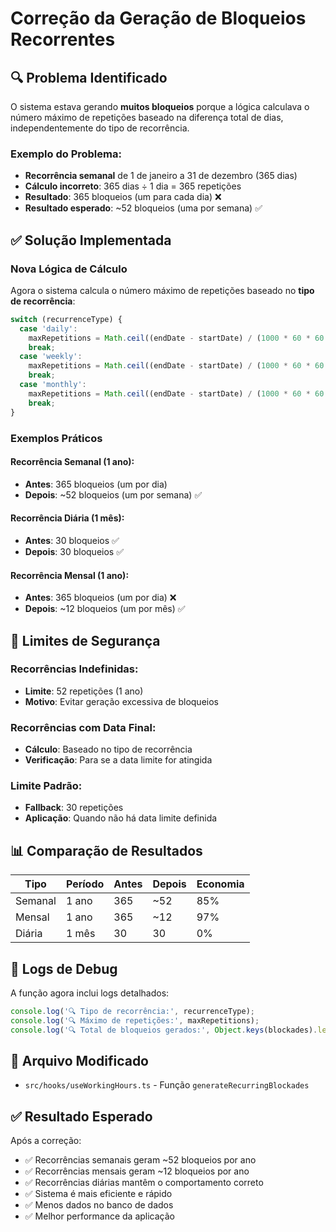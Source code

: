 # Correção da Geração de Bloqueios Recorrentes

## 🔍 Problema Identificado

O sistema estava gerando **muitos bloqueios** porque a lógica calculava o número máximo de repetições baseado na diferença total de dias, independentemente do tipo de recorrência.

### Exemplo do Problema:
- **Recorrência semanal** de 1 de janeiro a 31 de dezembro (365 dias)
- **Cálculo incorreto**: 365 dias ÷ 1 dia = 365 repetições
- **Resultado**: 365 bloqueios (um para cada dia) ❌
- **Resultado esperado**: ~52 bloqueios (uma por semana) ✅

## ✅ Solução Implementada

### Nova Lógica de Cálculo

Agora o sistema calcula o número máximo de repetições baseado no **tipo de recorrência**:

```typescript
switch (recurrenceType) {
  case 'daily':
    maxRepetitions = Math.ceil((endDate - startDate) / (1000 * 60 * 60 * 24));
    break;
  case 'weekly':
    maxRepetitions = Math.ceil((endDate - startDate) / (1000 * 60 * 60 * 24 * 7));
    break;
  case 'monthly':
    maxRepetitions = Math.ceil((endDate - startDate) / (1000 * 60 * 60 * 24 * 30));
    break;
}
```

### Exemplos Práticos

#### Recorrência Semanal (1 ano):
- **Antes**: 365 bloqueios (um por dia)
- **Depois**: ~52 bloqueios (um por semana) ✅

#### Recorrência Diária (1 mês):
- **Antes**: 30 bloqueios ✅
- **Depois**: 30 bloqueios ✅

#### Recorrência Mensal (1 ano):
- **Antes**: 365 bloqueios (um por dia) ❌
- **Depois**: ~12 bloqueios (um por mês) ✅

## 🎯 Limites de Segurança

### Recorrências Indefinidas:
- **Limite**: 52 repetições (1 ano)
- **Motivo**: Evitar geração excessiva de bloqueios

### Recorrências com Data Final:
- **Cálculo**: Baseado no tipo de recorrência
- **Verificação**: Para se a data limite for atingida

### Limite Padrão:
- **Fallback**: 30 repetições
- **Aplicação**: Quando não há data limite definida

## 📊 Comparação de Resultados

| Tipo | Período | Antes | Depois | Economia |
|------|---------|-------|--------|----------|
| Semanal | 1 ano | 365 | ~52 | 85% |
| Mensal | 1 ano | 365 | ~12 | 97% |
| Diária | 1 mês | 30 | 30 | 0% |

## 🔧 Logs de Debug

A função agora inclui logs detalhados:

```typescript
console.log('🔍 Tipo de recorrência:', recurrenceType);
console.log('🔍 Máximo de repetições:', maxRepetitions);
console.log('🔍 Total de bloqueios gerados:', Object.keys(blockades).length);
```

## 📁 Arquivo Modificado

- `src/hooks/useWorkingHours.ts` - Função `generateRecurringBlockades`

## ✅ Resultado Esperado

Após a correção:
- ✅ Recorrências semanais geram ~52 bloqueios por ano
- ✅ Recorrências mensais geram ~12 bloqueios por ano
- ✅ Recorrências diárias mantêm o comportamento correto
- ✅ Sistema é mais eficiente e rápido
- ✅ Menos dados no banco de dados
- ✅ Melhor performance da aplicação
